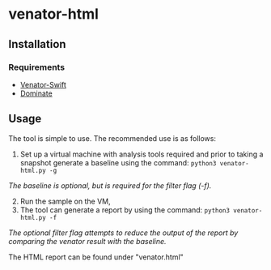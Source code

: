 # venator-html
## Installation
### Requirements
- [Venator-Swift](https://github.com/richiercyrus/Venator-Swift)
- [Dominate](https://pypi.org/project/dominate/)

## Usage
The tool is simple to use. 
The recommended use is as follows:
1. Set up a virtual machine with analysis tools required and prior to taking a snapshot generate a baseline using the command: `python3 venator-html.py -g`


  *The baseline is optional, but is required for the filter flag (-f).*

2. Run the sample on the VM,
3. The tool can generate a report by using the command: `python3 venator-html.py -f`

  *The optional filter flag attempts to reduce the output of the report by comparing the venator result with the baseline.*
  
The HTML report can be found under "venator.html"

